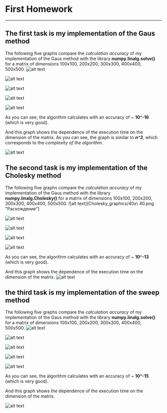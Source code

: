 # First Homework
----------------
## The first task is my implementation of the Gaus method
The following five graphs compare the _calculation accuracy_ of my implementation of the Gaus method with the library __numpy.linalg.solve()__ for a matrix of dimensions 100x100, 200x200, 300x300, 400x400, 500x500.
![alt text](Gaus_graphics/100x100.png "Расхождение")

![alt text](Gaus_graphics/200x200.png "Расхождение")

![alt text](Gaus_graphics/300x300.png "Расхождение")

![alt text](Gaus_graphics/400x400.png "Расхождение")

![alt text](Gaus_graphics/500x500.png "Расхождение")

As you can see, the algorithm calculates with an accuracy of ~ __10^-16__ (which is very good).

And this graph shows the dependence of the execution time on the dimension of the matrix. As you can see, the graph is similar to ___n^3___, which corresponds to the _complexity of the algorithm_.

![alt text](Gaus_time_dependes_of_quantity.png "Скорость")

## The second task is my implementation of the Cholesky method

The following five graphs compare the _calculation accuracy_ of my implementation of the Gaus method with the library __numpy.linalg.Cholesky()__ for a matrix of dimensions 100x100, 200x200, 300x300, 400x400, 500x500.
![alt text](Cholesky_graphics/40x\ 40.png "Расхождение")

![alt text](Cholesky_graphics/80x80.png "Расхождение")

![alt text](Cholesky_graphics/120x120.png "Расхождение")

![alt text](Cholesky_graphics/160x160.png "Расхождение")

![alt text](Cholesky_graphics/200x200.png "Расхождение")

As you can see, the algorithm calculates with an accuracy of ~ __10^-13__ (which is very good).

And this graph shows the dependence of the execution time on the dimension of the matrix.
![alt text](Cholesky_time_dependes_of_quantity.png "Скорость")

## the third task is my implementation of the sweep method

The following five graphs compare the _calculation accuracy_ of my implementation of the Gaus method with the library __numpy.linalg.solve()__ for a matrix of dimensions 100x100, 200x200, 300x300, 400x400, 500x500.
![alt text](Sweep_graphics/1000x1000.png "Расхождение")

![alt text](Sweep_graphics/2000x2000.png "Расхождение")

![alt text](Sweep_graphics/3000x3000.png "Расхождение")

![alt text](Sweep_graphics/4000x4000.png "Расхождение")

![alt text](Sweep_graphics/5000x5000.png "Расхождение")

As you can see, the algorithm calculates with an accuracy of ~ __10^-15__ (which is very good).

And this graph shows the dependence of the execution time on the dimension of the matrix.

![alt text](Sweep_time_dependes_of_quantity.png "Скорость")
